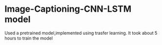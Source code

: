 # Image-Captioning-CNN-LSTM model

Used a pretrained model,implemented using trasfer learning.
It took about 5 hours to train the model


